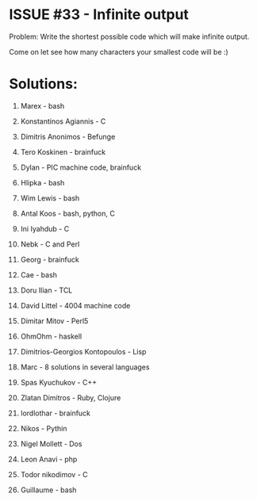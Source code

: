ISSUE #33 - Infinite output
===
Problem:
Write the shortest possible code which will make infinite output.

Come on let see how many characters your smallest code will be :)

Solutions:
===

1. Marex - bash

2. Konstantinos Agiannis - C

3. Dimitris Anonimos - Befunge

4. Tero Koskinen - brainfuck

5. Dylan - PIC machine code, brainfuck

6. Hlipka - bash

7. Wim Lewis - bash

8. Antal Koos - bash, python, C

9. Ini Iyahdub - C

10. Nebk - C and Perl

11. Georg - brainfuck

12. Cae - bash

13. Doru Ilian - TCL

14. David Littel - 4004 machine code

15. Dimitar Mitov - Perl5

16. OhmOhm - haskell

17. Dimitrios-Georgios Kontopoulos - Lisp

18. Marc - 8 solutions in several languages 

19. Spas Kyuchukov - C++

20. Zlatan Dimitros - Ruby, Clojure

21. lordlothar - brainfuck

22. Nikos - Pythin

23. Nigel Mollett - Dos

24. Leon Anavi - php

25. Todor nikodimov - C

26. Guillaume - bash
